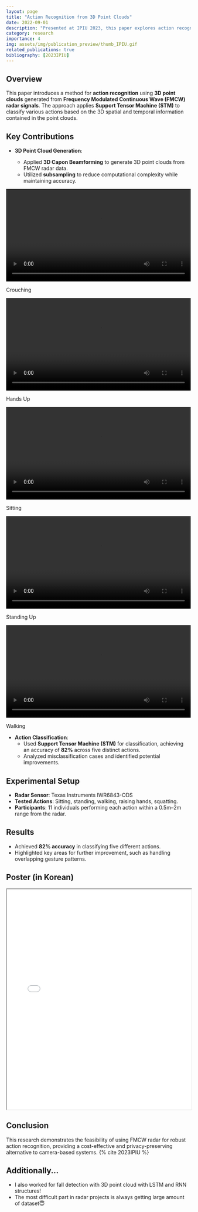 ```yaml
---
layout: page
title: "Action Recognition from 3D Point Clouds"
date: 2022-09-01
description: "Presented at IPIU 2023, this paper explores action recognition using 3D point clouds generated from FMCW radar signals."
category: research
importance: 4
img: assets/img/publication_preview/thumb_IPIU.gif
related_publications: true
bibliography: [2023IPIU]
---
```


## Overview

This paper introduces a method for **action recognition** using **3D point clouds** generated from **Frequency Modulated Continuous Wave (FMCW) radar signals**. The approach applies **Support Tensor Machine (STM)** to classify various actions based on the 3D spatial and temporal information contained in the point clouds.

## Key Contributions

- **3D Point Cloud Generation**:

  - Applied **3D Capon Beamforming** to generate 3D point clouds from FMCW radar data.
  - Utilized **subsampling** to reduce computational complexity while maintaining accuracy.

<div class="row">
  <div class="col-lg-6">
    <video width="100%" controls>
      <source src="/assets/video/Ti_mPoint_crouching.mp4" type="video/mp4">
      Your browser does not support the video tag.
    </video>
    <p class="text-center">Crouching</p>
  </div>
  <div class="col-lg-6">
    <video width="100%" controls>
      <source src="/assets/video/Ti_mPoint_hands_up.mp4" type="video/mp4">
      Your browser does not support the video tag.
    </video>
    <p class="text-center">Hands Up</p>
  </div>
</div>

<div class="row">
  <div class="col-lg-6">
    <video width="100%" controls>
      <source src="/assets/video/Ti_mPoint_sit.mp4" type="video/mp4">
      Your browser does not support the video tag.
    </video>
    <p class="text-center">Sitting</p>
  </div>
  <div class="col-lg-6">
    <video width="100%" controls>
      <source src="/assets/video/Ti_mPoint_stand_up.mp4" type="video/mp4">
      Your browser does not support the video tag.
    </video>
    <p class="text-center">Standing Up</p>
  </div>
</div>

<div class="row">
  <div class="col-lg-6">
    <video width="100%" controls>
      <source src="/assets/video/Ti_mPoint_walking.mp4" type="video/mp4">
      Your browser does not support the video tag.
    </video>
    <p class="text-center">Walking</p>
  </div>
</div>

- **Action Classification**:
  - Used **Support Tensor Machine (STM)** for classification, achieving an accuracy of **82%** across five distinct actions.
  - Analyzed misclassification cases and identified potential improvements.

## Experimental Setup

- **Radar Sensor**: Texas Instruments IWR6843-ODS
- **Tested Actions**: Sitting, standing, walking, raising hands, squatting.
- **Participants**: 11 individuals performing each action within a 0.5m–2m range from the radar.

## Results

- Achieved **82% accuracy** in classifying five different actions.
- Highlighted key areas for further improvement, such as handling overlapping gesture patterns.

## Poster (in Korean)

<iframe src="/assets/pdf/IPIU2023_poster.pdf" width="100%" height="600px">
    Your browser does not support embedding PDFs. You can <a href="/assets/pdf/IPIU2023_poster.pdf">download the PDF here</a>.
</iframe>

## Conclusion

This research demonstrates the feasibility of using FMCW radar for robust action recognition, providing a cost-effective and privacy-preserving alternative to camera-based systems. {% cite 2023IPIU %}

## Additionally...

- I also worked for fall detection with 3D point cloud with LSTM and RNN structures!
- The most difficult part in radar projects is always getting large amount of dataset😇
